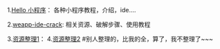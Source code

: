 1.[Hello 小程序](http://www.helloxcx.com/)：
各种小程序教程，介绍，ide....

2.[weapp-ide-crack](https://github.com/gavinkwoe/weapp-ide-crack):
	相关资源、破解步骤、使用教程
	
3.[资源整理1](https://github.com/justjavac/awesome-wechat-weapp)：
4.[资源整理2](https://github.com/Aufree/awesome-wechat-weapp)
#别人整理的，比我的全，算了，我不整理了~~~

